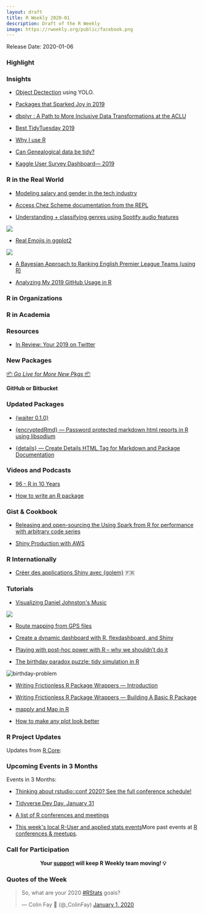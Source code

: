```yaml
---
layout: draft
title: R Weekly 2020-01
description: Draft of the R Weekly
image: https://rweekly.org/public/facebook.png
---
```


Release Date: 2020-01-06

###  Highlight



### Insights

* [Object Dectection](https://heartbeat.fritz.ai/object-detection-in-just-3-lines-of-r-code-using-tiny-yolo-b5a16e50e8a0) using YOLO.

+ [Packages that Sparked Joy in 2019](https://www.rostrum.blog/2019/12/27/pkgs-2019/)

+ [dbplyr : A Path to More Inclusive Data Transformations at the ACLU](https://medium.com/aclu-tech-analytics/dbplyr-a-path-to-more-inclusive-data-transformations-at-the-aclu-5e6af21f4042)

+ [Best TidyTuesday 2019](https://cedricscherer.netlify.com/2019/12/30/best-tidytuesday-2019/)

+ [Why I use R](https://blog.shotwell.ca/posts/why_i_use_r/)

+ [Can Genealogical data be tidy?](https://r-house.netlify.com/2019/12/30/can-genealogical-data-be-tidy/)

+ [Kaggle User Survey Dashboard— 2019](https://towardsdatascience.com/kaggle-user-survey-2019-326e187ff207)

### R in the Real World

+ [Modeling salary and gender in the tech industry](https://juliasilge.com/blog/salary-gender/)

+ [Access Chez Scheme documentation from the REPL](https://www.travishinkelman.com/post/access-chez-scheme-documentation-from-repl/)

+ [Understanding + classifying genres using Spotify audio features](https://www.kaylinpavlik.com/classifying-songs-genres/)

![](https://raw.githubusercontent.com/rweekly/image/master/2020-01-06/audio-feature-density.png)

+ [Real Emojis in ggplot2](https://www.hvitfeldt.me/blog/real-emojis-in-ggplot2/)

![](https://raw.githubusercontent.com/rweekly/image/master/2020-01-06/emoji-plot.png)

+ [A Bayesian Approach to Ranking English Premier League Teams (using R)](https://tonyelhabr.rbind.io/post/bayesian-statistics-english-premier-league/)

+ [Analyzing My 2019 GitHub Usage in R](https://tbradley1013.github.io/2020/01/02/analyzing-my-2019-github-usage-in-r/)

<!-- + [MERRY CRISPMAS - a festive, data-driven short story](https://merry-crispmas.netlify.com/) -->

###  R in Organizations


###  R in Academia



###  Resources

+ [In Review: Your 2019 on Twitter](https://gadenbuie.shinyapps.io/tweets-of-2019/)

###  New Packages

<p class="added-hostname"><a href="https://rweekly.org/live" target="_blank" class="externalLink">📦 <i>Go Live for More New Pkgs</i> 📦</a></p>

**GitHub or Bitbucket**


### Updated Packages

+ [{waiter 0.1.0}](https://waiter.john-coene.com/#/)

+ [{encryptedRmd} — Password protected markdown html reports in R using libsodium](https://github.com/dirkschumacher/encryptedRmd)

+ [{details} — Create Details HTML Tag for Markdown and Package Documentation](https://yonicd.github.io/details/index.html)

###  Videos and Podcasts

+ [96 - R in 10 Years](http://nssdeviations.com/96-r-in-10-years)

+ [How to write an R package](https://www.infoworld.com/article/3346261/how-to-write-an-r-package.html)

### Gist & Cookbook

+ [Releasing and open-sourcing the Using Spark from R for performance with arbitrary code series](https://jozef.io/r206-spark-r-releasing-bookdown/)

+ [Shiny Production with AWS](https://business-science.github.io/shiny-production-with-aws-book/)

### R Internationally

+ [Créer des applications Shiny avec {golem}](https://speakerdeck.com/colinfay/creer-des-applications-shiny-avec-golem) 🇫🇷 

###  Tutorials

+ [Visualizing Daniel Johnston's Music](https://davidsmale.netlify.com/portfolio/daniel-johnston/)

![](https://raw.githubusercontent.com/rweekly/image/master/2020-01-06/daniel-johnston.png)

+ [Route mapping from GPS files](https://www.meganstodel.com/posts/route-mapping-app/)

+ [Create a dynamic dashboard with R, flexdashboard, and Shiny](https://www.andrewheiss.com/blog/2020/01/01/flexdashboard-dynamic-data/)

+ [Playing with post-hoc power with R – why we shouldn’t do it](https://talesofr.wordpress.com/2020/01/04/playing-with-post-hoc-power-with-r-why-we-shouldnt-do-it/)

+ [The birthday paradox puzzle: tidy simulation in R](http://varianceexplained.org/r/birthday-problem/)

![birthday-problem](http://varianceexplained.org/figs/2020-01-03-birthday-problem/graph_groups-1.png)

+ [Writing Frictionless R Package Wrappers — Introduction](https://rud.is/b/2020/01/01/writing-frictionless-r-package-wrappers-introduction/)

+ [Writing Frictionless R Package Wrappers — Building A Basic R Package](https://rud.is/b/2020/01/03/writing-frictionless-r-package-wrappers-building-a-basic-r-package/)

+ [mapply and Map in R](http://theautomatic.net/2019/12/30/mapply-and-map-in-r/)

+ [How to make any plot look better](https://ggplot2tor.com/make_any_plot_look_better/make_any_plot_look_better/)

<!--<div class="post-more-begin></div><div class="post-more-end"></div>-->

###  R Project Updates

Updates from [R Core](http://developer.r-project.org/blosxom.cgi/R-devel/NEWS):


###  Upcoming Events in 3 Months

Events in 3 Months:

+ [Thinking about rstudio::conf 2020? See the full conference schedule!](https://blog.rstudio.com/2019/11/25/thinking-about-rstudio-conf-2020-see-the-full-conference-schedule/)

+ [Tidyverse Dev Day, January 31](https://www.tidyverse.org/blog/2019/11/tidyverse-dev-day-2020/)

+ [A list of R conferences and meetings](https://jumpingrivers.github.io/meetingsR/events.html)

+ [This week's local R-User and applied stats events](https://community.rstudio.com/c/irl)More past events at [R conferences & meetups](https://conf.rweekly.org).


###  Call for Participation


<p class="hide-support added-hostname support-rweekly" style="text-align: center;font-weight: bold;">Your <a class="non-visited externalLink" href="https://www.patreon.com/rweekly" onclick="pas(this)">support</a> will keep R Weekly team moving! 💡</p>

###  Quotes of the Week

<blockquote class="twitter-tweet"><p lang="en" dir="ltr">So, what are your 2020 <a href="https://twitter.com/hashtag/RStats?src=hash&amp;ref_src=twsrc%5Etfw">#RStats</a> goals?</p>&mdash; Colin Fay 🤘 (@_ColinFay) <a href="https://twitter.com/_ColinFay/status/1212341627081105408?ref_src=twsrc%5Etfw">January 1, 2020</a></blockquote> <script async src="https://platform.twitter.com/widgets.js" charset="utf-8"></script>
